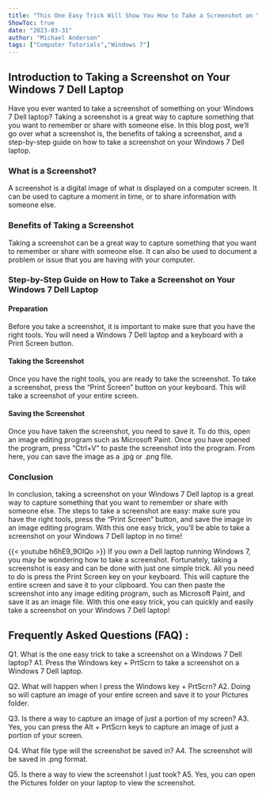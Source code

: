 ```yaml
---
title: "This One Easy Trick Will Show You How to Take a Screenshot on Your Windows 7 Dell Laptop!"
ShowToc: true 
date: "2023-03-31"
author: "Michael Anderson" 
tags: ["Computer Tutorials","Windows 7"]
---
```

## Introduction to Taking a Screenshot on Your Windows 7 Dell Laptop

Have you ever wanted to take a screenshot of something on your Windows 7 Dell laptop? Taking a screenshot is a great way to capture something that you want to remember or share with someone else. In this blog post, we’ll go over what a screenshot is, the benefits of taking a screenshot, and a step-by-step guide on how to take a screenshot on your Windows 7 Dell laptop. 

### What is a Screenshot? 

A screenshot is a digital image of what is displayed on a computer screen. It can be used to capture a moment in time, or to share information with someone else. 

### Benefits of Taking a Screenshot 

Taking a screenshot can be a great way to capture something that you want to remember or share with someone else. It can also be used to document a problem or issue that you are having with your computer. 

### Step-by-Step Guide on How to Take a Screenshot on Your Windows 7 Dell Laptop 

#### Preparation 

Before you take a screenshot, it is important to make sure that you have the right tools. You will need a Windows 7 Dell laptop and a keyboard with a Print Screen button. 

#### Taking the Screenshot 

Once you have the right tools, you are ready to take the screenshot. To take a screenshot, press the “Print Screen” button on your keyboard. This will take a screenshot of your entire screen. 

#### Saving the Screenshot 

Once you have taken the screenshot, you need to save it. To do this, open an image editing program such as Microsoft Paint. Once you have opened the program, press “Ctrl+V” to paste the screenshot into the program. From here, you can save the image as a .jpg or .png file. 

### Conclusion 

In conclusion, taking a screenshot on your Windows 7 Dell laptop is a great way to capture something that you want to remember or share with someone else. The steps to take a screenshot are easy: make sure you have the right tools, press the “Print Screen” button, and save the image in an image editing program. With this one easy trick, you’ll be able to take a screenshot on your Windows 7 Dell laptop in no time!

{{< youtube h6hE9_9OlQo >}} 
If you own a Dell laptop running Windows 7, you may be wondering how to take a screenshot. Fortunately, taking a screenshot is easy and can be done with just one simple trick. All you need to do is press the Print Screen key on your keyboard. This will capture the entire screen and save it to your clipboard. You can then paste the screenshot into any image editing program, such as Microsoft Paint, and save it as an image file. With this one easy trick, you can quickly and easily take a screenshot on your Windows 7 Dell laptop!

## Frequently Asked Questions (FAQ) :
Q1. What is the one easy trick to take a screenshot on a Windows 7 Dell laptop?
A1. Press the Windows key + PrtScrn to take a screenshot on a Windows 7 Dell laptop.

Q2. What will happen when I press the Windows key + PrtScrn?
A2. Doing so will capture an image of your entire screen and save it to your Pictures folder.

Q3. Is there a way to capture an image of just a portion of my screen?
A3. Yes, you can press the Alt + PrtScrn keys to capture an image of just a portion of your screen.

Q4. What file type will the screenshot be saved in?
A4. The screenshot will be saved in .png format.

Q5. Is there a way to view the screenshot I just took?
A5. Yes, you can open the Pictures folder on your laptop to view the screenshot.


